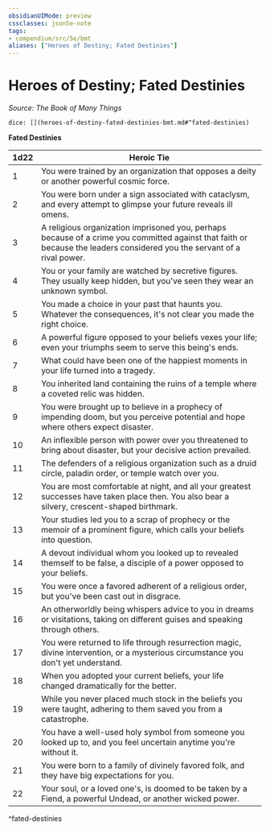 ```yaml
---
obsidianUIMode: preview
cssclasses: json5e-note
tags:
- compendium/src/5e/bmt
aliases: ["Heroes of Destiny; Fated Destinies"]
---
```

# Heroes of Destiny; Fated Destinies
*Source: The Book of Many Things* 

`dice: [](heroes-of-destiny-fated-destinies-bmt.md#^fated-destinies)`

**Fated Destinies**

| 1d22 | Heroic Tie |
|------|------------|
| 1 | You were trained by an organization that opposes a deity or another powerful cosmic force. |
| 2 | You were born under a sign associated with cataclysm, and every attempt to glimpse your future reveals ill omens. |
| 3 | A religious organization imprisoned you, perhaps because of a crime you committed against that faith or because the leaders considered you the servant of a rival power. |
| 4 | You or your family are watched by secretive figures. They usually keep hidden, but you've seen they wear an unknown symbol. |
| 5 | You made a choice in your past that haunts you. Whatever the consequences, it's not clear you made the right choice. |
| 6 | A powerful figure opposed to your beliefs vexes your life; even your triumphs seem to serve this being's ends. |
| 7 | What could have been one of the happiest moments in your life turned into a tragedy. |
| 8 | You inherited land containing the ruins of a temple where a coveted relic was hidden. |
| 9 | You were brought up to believe in a prophecy of impending doom, but you perceive potential and hope where others expect disaster. |
| 10 | An inflexible person with power over you threatened to bring about disaster, but your decisive action prevailed. |
| 11 | The defenders of a religious organization such as a druid circle, paladin order, or temple watch over you. |
| 12 | You are most comfortable at night, and all your greatest successes have taken place then. You also bear a silvery, crescent-shaped birthmark. |
| 13 | Your studies led you to a scrap of prophecy or the memoir of a prominent figure, which calls your beliefs into question. |
| 14 | A devout individual whom you looked up to revealed themself to be false, a disciple of a power opposed to your beliefs. |
| 15 | You were once a favored adherent of a religious order, but you've been cast out in disgrace. |
| 16 | An otherworldly being whispers advice to you in dreams or visitations, taking on different guises and speaking through others. |
| 17 | You were returned to life through resurrection magic, divine intervention, or a mysterious circumstance you don't yet understand. |
| 18 | When you adopted your current beliefs, your life changed dramatically for the better. |
| 19 | While you never placed much stock in the beliefs you were taught, adhering to them saved you from a catastrophe. |
| 20 | You have a well-used holy symbol from someone you looked up to, and you feel uncertain anytime you're without it. |
| 21 | You were born to a family of divinely favored folk, and they have big expectations for you. |
| 22 | Your soul, or a loved one's, is doomed to be taken by a Fiend, a powerful Undead, or another wicked power. |
^fated-destinies